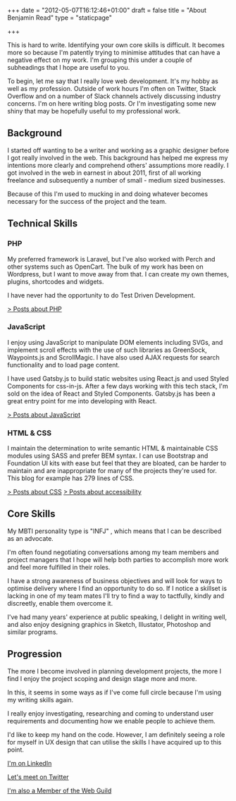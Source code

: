 +++
date = "2012-05-07T16:12:46+01:00"
draft = false
title = "About Benjamin Read"
type = "staticpage"

+++

This is hard to write. Identifying your own core skills is difficult. It becomes more so because I'm patently trying to minimise attitudes that can have a negative effect on my work. I'm grouping this under a couple of subheadings that I hope are useful to you.

To begin, let me say that I really love web development. It's my hobby as well as my profession. Outside of work hours I'm often on Twitter, Stack Overflow and on a number of Slack channels actively discussing industry concerns. I'm on here writing blog posts. Or I'm investigating some new shiny that may be hopefully useful to my professional work.

## Background

I started off wanting to be a writer and working as a graphic designer before I got really involved in the web. This background has helped me express my intentions more clearly and comprehend others' assumptions more readily. I got involved in the web in earnest in about 2011, first of all working freelance and subsequently a number of small - medium sized businesses.

Because of this I'm used to mucking in and doing whatever becomes necessary for the success of the project and the team.

## Technical Skills

### PHP
My preferred framework is Laravel, but I've also worked with Perch and other systems such as OpenCart. The bulk of my work has been on Wordpress, but I want to move away from that. I can create my own themes, plugins, shortcodes and widgets.

I have never had the opportunity to do Test Driven Development.

[> Posts about PHP](/tags/php/ "All posts about PHP on Deliciousreverie.co.uk")


### JavaScript
I enjoy using JavaScript to manipulate DOM elements including SVGs, and implement scroll effects with the use of such libraries as GreenSock, Waypoints.js and ScrollMagic. I have also used AJAX requests for search functionality and to load page content.

I have used Gatsby.js to build static websites using React.js and used Styled Components for css-in-js. After a few days working with this tech stack, I'm sold on the idea of React and Styled Components. Gatsby.js has been a great entry point for me into developing with React.

[> Posts about JavaScript](/tags/javascript/ "All posts about JavaScript on Deliciousreverie.co.uk")

### HTML & CSS
I maintain the determination to write semantic HTML & maintainable CSS modules using SASS and prefer BEM syntax. I can use Bootstrap and Foundation UI kits with ease but feel that they are bloated, can be harder to maintain and are inappropriate for many of the projects they're used for. This blog for example has 279 lines of CSS.

[> Posts about CSS](/tags/css/ "All posts about CSS on Deliciousreverie.co.uk")
[> Posts about accessibility](/tags/accessibility/ "All posts about accesibility on Deliciousreverie.co.uk")

## Core Skills
My MBTI personality type is "INFJ" , which means that I can be described as an advocate.

I'm often found negotiating conversations among my team members and project managers that I hope will help both parties to accomplish more work and feel more fulfilled in their roles.

I have a strong awareness of business objectives and will look for ways to optimise delivery where I find an opportunity to do so. If I notice a skillset is lacking in one of my team mates I'll try to find a way to tactfully, kindly and discreetly, enable them overcome it.

I've had many years' experience at public speaking, I delight in writing well, and also enjoy designing graphics in Sketch, Illustator, Photoshop and similar programs.

## Progression
The more I become involved in planning development projects, the more I find I enjoy the project scoping and design stage more and more.

In this, it seems in some ways as if I've come full circle because I'm using my writing skills again.

I really enjoy investigating, researching and coming to understand user requirements and documenting how we enable people to achieve them.

I'd like to keep my hand on the code. However, I am definitely seeing a role for myself in UX design that can utilise the skills I have acquired up to this point.

[I'm on LinkedIn](https://www.linkedin.com/in/benjaminread1980/ "Linkedin profile of Benjamin Read")

[Let's meet on Twitter](https://twitter.com/muzzlehatch_ "Twitter profile of Benjamin Read")

[I'm also a Member of the Web Guild](https://www.thewebguild.org/ "I'm also a Member of the Web Guild")
